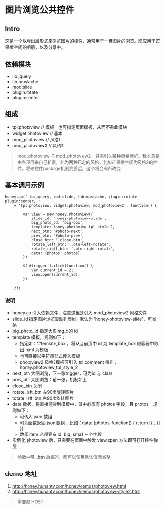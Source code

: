 # 图片浏览公共控件

## Intro

这是一个以弹出层形式来浏览图片的控件，通常用于一组图片的浏览。现应用于芒果微空间的相册，以及分享中。

## 依赖模块

* lib:jquery
* lib:mustache
* mod:slide
* plugin:rotate
* plugin:center

## 组成

* tpl:photoview  // 模板，也可指定页面模板，从而不需此模块
* widget:photoview // 基本
* mod_photoview // 风格1
* mod_photoview2 // 风格2 

> mod_photoview 与 mod_photoview2，只需引入某种风格就好。我本意是由各项目来自己扩展，此为两种已定的风格，比如芒果微空间为风格2的控件。将来控件package机制完善后，这个将会有所改变

## 基本调用示例

    honey.go('lib:jquery, mod:slide, lib:mustache, plugin:rotate, plugin:center, '
        + 'tpl:photoview, widget:photoview, mod_photoview2', function() {

            var view = new honey.PhotoView({
                slide_id: 'honey-photoview-slide',
                big_photo_id: 'big-box',
                template: honey.photoview_tpl_style_2,
                next_btn: '#photo-next',
                prev_btn: '#photo-prev',
                close_btn: '.close-btn',
                rotate_left_btn: '.btn-left-rotate',
                rotate_right_btn: '.btn-right-rotate',
                data: {photos: photos}
            });

            $('#trigger').click(function() {
                var current_id = 2; 
                view.open(current_id);
            });

        });

### 说明

* honey.go 引入依赖文件，注意这里是引入 mod_photoview2 风格文件
* slide_id 指定图片浏览滚动列表id，默认为 'honey-photoview-slide'，可省略
* big_photo_id 指定大图img上的 id
* template 模板，规则如下：
	* 	指定如：'#temlate_box'，将从当前页中 id 为 template_box 的容器中取出 html 为模板
	* 也可直接以字符串形式传入模板
	* photoview2 风格2模板可引入 tpl:comment 得到：honey.photoview_tpl_style_2
* next_btn 大图浏览，下一张trigger，可为id 与 class
* prev_btn 大图浏览：前一张，机制如上
* close_btn 关闭
* rotate_left_btn 左90度旋转图片
* totate_left_btn 右90度旋转图片
* data 数据，将直接渲染到模板中，其中必须有 photos 字段，且 photos　规则如下：
	* 	可传入 json 数组
	*  可为函数返回 json 数组，比如：data: {photos: function() { return [{...}] }}
	*  数组 item 必须要有 id, big, small 三个字段
* 实例化 photoview 后，只需要在页面中触发 view.open 方法即可打开控件弹层

> 参数中带 **_btn** 后缀的，都可以使用默认值而省略

## demo 地址

1. http://honey.hunantv.com/honey/demos/photoview.html
2. http://honey.hunantv.com/honey/demos/photoview-style2.html

> 需要配 HOST